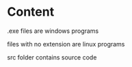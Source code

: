 # Content

.exe files are windows programs

files with no extension are linux programs

src folder contains source code
